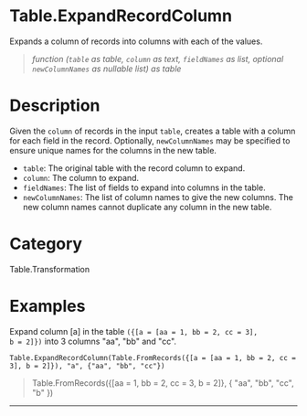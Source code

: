 ﻿# Table.ExpandRecordColumn
Expands a column of records into columns with each of the values.
> _function (<code>table</code> as table, <code>column</code> as text, <code>fieldNames</code> as list, optional <code>newColumnNames</code> as nullable list) as table_
# Description 
Given the <code>column</code> of records in the input <code>table</code>, creates a table with a column for each field in the record. Optionally, <code>newColumnNames</code> may be specified to ensure unique names for the columns in the new table.
    <ul>
        <li><code>table</code>: The original table with the record column to expand. </li>
        <li><code>column</code>: The column to expand.</li>
        <li><code>fieldNames</code>: The list of fields to expand into columns in the table.</li>
        <li><code>newColumnNames</code>: The list of column names to give the new columns. The new column names cannot duplicate any column in the new table.</li>
    </ul>

# Category 
Table.Transformation
# Examples 
Expand column [a] in the table <code>({[a = [aa = 1, bb = 2, cc = 3], b = 2]})</code> into 3 columns "aa", "bb" and "cc".
```
Table.ExpandRecordColumn(Table.FromRecords({[a = [aa = 1, bb = 2, cc = 3], b = 2]}), "a", {"aa", "bb", "cc"})
```
> Table.FromRecords({[aa = 1,
       bb = 2,
       cc = 3,
       b = 2]}, {
    "aa",
    "bb",
    "cc",
    "b"
})
***
